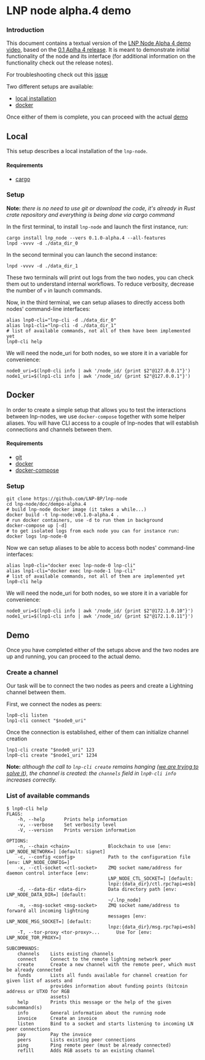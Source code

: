 # LNP node alpha.4 demo

### Introduction
This document contains a textual version of the [LNP Node Alpha 4 demo video]( https://www.youtube.com/watch?v=TgmyO0ecVNI&feature=youtu.be), based on the [0.1 Aplha 4 release](https://github.com/LNP-BP/lnp-node/releases/tag/v0.1.0-alpha.4). It is meant to demonstrate initial functionality of the node and its interface (for additional information on the functionality check out the release notes).

For troubleshooting check out this [issue](https://github.com/LNP-BP/lnp-node/issues/22#event-3959465543)

Two different setups are available:
- [local installation](#local)
- [docker](#docker)

Once either of them is complete, you can proceed with the actual [demo](#demo)

## Local
This setup describes a local installation of the `lnp-node`.

#### Requirements
- [cargo](https://doc.rust-lang.org/book/ch01-01-installation.html#installation)

### Setup
**Note:** *there is no need to use git or download the code, it's already in Rust crate repository and everything is being done via cargo command*

In the first terminal, to install `lnp-node` and launch the first instance, run: 
```bash=
cargo install lnp_node --vers 0.1.0-alpha.4 --all-features
lnpd -vvvv -d ./data_dir_0
```

In the second terminal you can launch the second instance:
```bash=
lnpd -vvvv -d ./data_dir_1
```
These two terminals will print out logs from the two nodes, you can check them out to understand internal workflows. To reduce verbosity, decrease the number of `v` in launch commands.

Now, in the third terminal, we can setup aliases to directly access both nodes' command-line interfaces:
```bash=
alias lnp0-cli="lnp-cli -d ./data_dir_0"
alias lnp1-cli="lnp-cli -d ./data_dir_1"
# list of available commands, not all of them have been implemented yet
lnp0-cli help
```
We will need the node_uri for both nodes, so we store it in a variable for convenience:
```bash=
node0_uri=$(lnp0-cli info | awk '/node_id/ {print $2"@127.0.0.1"}')
node1_uri=$(lnp1-cli info | awk '/node_id/ {print $2"@127.0.0.1"}')
```


## Docker

In order to create a simple setup that allows you to test the interactions between lnp-nodes, we use `docker-compose` together with some helper aliases. You will have CLI access to a couple of lnp-nodes that will establish connections and channels between them.

#### Requirements
- [git](https://git-scm.com/downloads)
- [docker](https://docs.docker.com/get-docker/)
- [docker-compose](https://docs.docker.com/compose/install/)

### Setup
```bash=
git clone https://github.com/LNP-BP/lnp-node
cd lnp-node/doc/dempo-alpha.4
# build lnp-node docker image (it takes a while...)
docker build -t lnp-node:v0.1.0-alpha.4 .
# run docker containers, use -d to run them in background
docker-compose up [-d]
# to get isolated logs from each node you can for instance run:
docker logs lnp-node-0
```
Now we can setup aliases to be able to access both nodes' command-line interfaces:
```bash=
alias lnp0-cli="docker exec lnp-node-0 lnp-cli"
alias lnp1-cli="docker exec lnp-node-1 lnp-cli"
# list of available commands, not all of them are implemented yet
lnp0-cli help
```
We will need the node_uri for both nodes, so we store it in a variable for convenience:
```bash=
node0_uri=$(lnp0-cli info | awk '/node_id/ {print $2"@172.1.0.10"}')
node1_uri=$(lnp1-cli info | awk '/node_id/ {print $2"@172.1.0.11"}')
```

## Demo

Once you have completed either of the setups above and the two nodes are up and running, you can proceed to the actual demo.

### Create a channel
Our task will be to connect the two nodes as peers and create a Lightning channel between them. 

First, we connect the nodes as peers:
```bash=
lnp0-cli listen
lnp1-cli connect "$node0_uri"
```
Once the connection is established, either of them can initialize channel creation
```bash=
lnp1-cli create "$node0_uri" 123
lnp0-cli create "$node1_uri" 1234
```
**Note:** *although the call to `lnp-cli create` remains hanging ([we are trying to solve it](https://github.com/LNP-BP/lnp-node/issues/25)), the channel is created: the `channels` field in `lnp0-cli info` increases correctly.*

### List of available commands


```
$ lnp0-cli help
FLAGS:
    -h, --help       Prints help information
    -v, --verbose    Set verbosity level
    -V, --version    Prints version information

OPTIONS:
    -n, --chain <chain>              Blockchain to use [env: LNP_NODE_NETWORK=] [default: signet]
    -c, --config <config>            Path to the configuration file [env: LNP_NODE_CONFIG=]
    -x, --ctl-socket <ctl-socket>    ZMQ socket name/address for daemon control interface [env:
                                     LNP_NODE_CTL_SOCKET=] [default:
                                     lnpz:{data_dir}/ctl.rpc?api=esb]
    -d, --data-dir <data-dir>        Data directory path [env: LNP_NODE_DATA_DIR=] [default:
                                     ~/.lnp_node]
    -m, --msg-socket <msg-socket>    ZMQ socket name/address to forward all incoming lightning
                                     messages [env: LNP_NODE_MSG_SOCKET=] [default:
                                     lnpz:{data_dir}/msg.rpc?api=esb]
    -T, --tor-proxy <tor-proxy>...      Use Tor [env: LNP_NODE_TOR_PROXY=]

SUBCOMMANDS:
    channels    Lists existing channels
    connect     Connect to the remote lightning network peer
    create      Create a new channel with the remote peer, which must be already connected
    funds       Lists all funds available for channel creation for given list of assets and
                provides information about funding points (bitcoin address or UTXO for RGB
                assets)
    help        Prints this message or the help of the given subcommand(s)
    info        General information about the running node
    invoice     Create an invoice
    listen      Bind to a socket and starts listening to incoming LN peer connections
    pay         Pay the invoice
    peers       Lists existing peer connections
    ping        Ping remote peer (must be already connected)
    refill      Adds RGB assets to an existing channel
```
